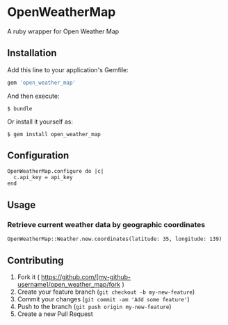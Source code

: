 # OpenWeatherMap

A ruby wrapper for Open Weather Map

## Installation

Add this line to your application's Gemfile:

```ruby
gem 'open_weather_map'
```

And then execute:

    $ bundle

Or install it yourself as:

    $ gem install open_weather_map

## Configuration

    OpenWeatherMap.configure do |c| 
      c.api_key = api_key
    end

## Usage

### Retrieve current weather data by geographic coordinates

    OpenWeatherMap::Weather.new.coordinates(latitude: 35, longitude: 139)

## Contributing

1. Fork it ( https://github.com/[my-github-username]/open_weather_map/fork )
2. Create your feature branch (`git checkout -b my-new-feature`)
3. Commit your changes (`git commit -am 'Add some feature'`)
4. Push to the branch (`git push origin my-new-feature`)
5. Create a new Pull Request
